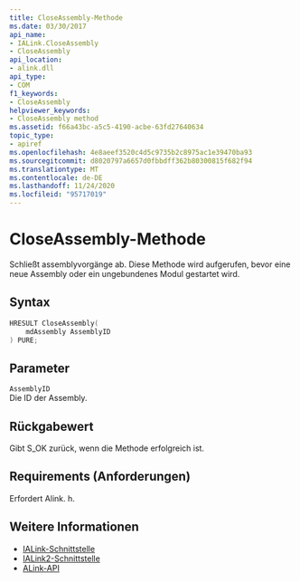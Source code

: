 ```yaml
---
title: CloseAssembly-Methode
ms.date: 03/30/2017
api_name:
- IALink.CloseAssembly
- CloseAssembly
api_location:
- alink.dll
api_type:
- COM
f1_keywords:
- CloseAssembly
helpviewer_keywords:
- CloseAssembly method
ms.assetid: f66a43bc-a5c5-4190-acbe-63fd27640634
topic_type:
- apiref
ms.openlocfilehash: 4e8aeef3520c4d5c9735b2c8975ac1e39470ba93
ms.sourcegitcommit: d8020797a6657d0fbbdff362b80300815f682f94
ms.translationtype: MT
ms.contentlocale: de-DE
ms.lasthandoff: 11/24/2020
ms.locfileid: "95717019"
---
```

# <a name="closeassembly-method"></a>CloseAssembly-Methode

Schließt assemblyvorgänge ab. Diese Methode wird aufgerufen, bevor eine neue Assembly oder ein ungebundenes Modul gestartet wird.  
  
## <a name="syntax"></a>Syntax  
  
```cpp  
HRESULT CloseAssembly(  
    mdAssembly AssemblyID  
) PURE;  
```  
  
## <a name="parameters"></a>Parameter  

 `AssemblyID`  
 Die ID der Assembly.  
  
## <a name="return-value"></a>Rückgabewert  

 Gibt S_OK zurück, wenn die Methode erfolgreich ist.  
  
## <a name="requirements"></a>Requirements (Anforderungen)  

 Erfordert Alink. h.  
  
## <a name="see-also"></a>Weitere Informationen

- [IALink-Schnittstelle](ialink-interface.md)
- [IALink2-Schnittstelle](ialink2-interface.md)
- [ALink-API](index.md)
